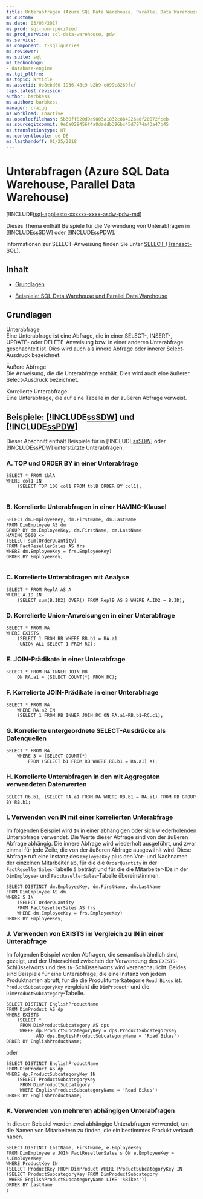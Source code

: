 ```yaml
---
title: Unterabfragen (Azure SQL Data Warehouse, Parallel Data Warehouse) | Microsoft-Dokumentation
ms.custom: 
ms.date: 03/03/2017
ms.prod: sql-non-specified
ms.prod_service: sql-data-warehouse, pdw
ms.service: 
ms.component: t-sql|queries
ms.reviewer: 
ms.suite: sql
ms.technology:
- database-engine
ms.tgt_pltfrm: 
ms.topic: article
ms.assetid: 0e8ebd60-1936-48c9-b2b9-e099c8269fcf
caps.latest.revision: 
author: barbkess
ms.author: barbkess
manager: craigg
ms.workload: Inactive
ms.openlocfilehash: 5b30ff820d9a9003a1832c8b4226adf20072fceb
ms.sourcegitcommit: 9e6a029456f4a8daddb396bc45d7874a43a47b45
ms.translationtype: HT
ms.contentlocale: de-DE
ms.lasthandoff: 01/25/2018
---
```

# <a name="subqueries-azure-sql-data-warehouse-parallel-data-warehouse"></a>Unterabfragen (Azure SQL Data Warehouse, Parallel Data Warehouse)
[!INCLUDE[tsql-appliesto-xxxxxx-xxxx-asdw-pdw-md](../../includes/tsql-appliesto-xxxxxx-xxxx-asdw-pdw-md.md)]

  Dieses Thema enthält Beispiele für die Verwendung von Unterabfragen in [!INCLUDE[ssSDW](../../includes/sssdw-md.md)] oder [!INCLUDE[ssPDW](../../includes/sspdw-md.md)].  
  
 Informationen zur SELECT-Anweisung finden Sie unter [SELECT &#40;Transact-SQL&#41;](../../t-sql/queries/select-transact-sql.md).  
  
## <a name="contents"></a>Inhalt  
  
-   [Grundlagen](#Basics)  
  
-   [Beispiele: SQL Data Warehouse und Parallel Data Warehouse](#Examples)  
  
##  <a name="Basics"></a> Grundlagen  
 Unterabfrage  
 Eine Unterabfrage ist eine Abfrage, die in einer SELECT-, INSERT-, UPDATE- oder DELETE-Anweisung bzw. in einer anderen Unterabfrage geschachtelt ist. Dies wird auch als innere Abfrage oder innerer Select-Ausdruck bezeichnet.  
  
 Äußere Abfrage  
 Die Anweisung, die die Unterabfrage enthält. Dies wird auch eine äußerer Select-Ausdruck bezeichnet.  
  
 Korrelierte Unterabfrage  
 Eine Unterabfrage, die auf eine Tabelle in der äußeren Abfrage verweist.  
  
##  <a name="Examples"></a> Beispiele: [!INCLUDE[ssSDW](../../includes/sssdw-md.md)] und [!INCLUDE[ssPDW](../../includes/sspdw-md.md)]  
 Dieser Abschnitt enthält Beispiele für in [!INCLUDE[ssSDW](../../includes/sssdw-md.md)] oder [!INCLUDE[ssPDW](../../includes/sspdw-md.md)] unterstützte Unterabfragen.  
  
### <a name="a-top-and-order-by-in-a-subquery"></a>A. TOP und ORDER BY in einer Unterabfrage  
  
```  
SELECT * FROM tblA  
WHERE col1 IN  
    (SELECT TOP 100 col1 FROM tblB ORDER BY col1);  
  
```  
  
### <a name="b-having-clause-with-a-correlated-subquery"></a>B. Korrelierte Unterabfragen in einer HAVING-Klausel  
  
```  
SELECT dm.EmployeeKey, dm.FirstName, dm.LastName   
FROM DimEmployee AS dm   
GROUP BY dm.EmployeeKey, dm.FirstName, dm.LastName  
HAVING 5000 <=   
(SELECT sum(OrderQuantity)  
FROM FactResellerSales AS frs  
WHERE dm.EmployeeKey = frs.EmployeeKey)  
ORDER BY EmployeeKey;  
  
```  
  
### <a name="c-correlated-subqueries-with-analytics"></a>C. Korrelierte Unterabfragen mit Analyse  
  
```  
SELECT * FROM ReplA AS A   
WHERE A.ID IN   
    (SELECT sum(B.ID2) OVER() FROM ReplB AS B WHERE A.ID2 = B.ID);  
```  
  
### <a name="d-correlated-union-statements-in-a-subquery"></a>D. Korrelierte Union-Anweisungen in einer Unterabfrage  
  
```  
SELECT * FROM RA   
WHERE EXISTS   
    (SELECT 1 FROM RB WHERE RB.b1 = RA.a1   
     UNION ALL SELECT 1 FROM RC);  
```  
  
### <a name="e-join-predicates-in-a-subquery"></a>E. JOIN-Prädikate in einer Unterabfrage  
  
```  
SELECT * FROM RA INNER JOIN RB   
    ON RA.a1 = (SELECT COUNT(*) FROM RC);  
```  
  
### <a name="f-correlated-join-predicates-in-a-subquery"></a>F. Korrelierte JOIN-Prädikate in einer Unterabfrage  
  
```  
SELECT * FROM RA   
    WHERE RA.a2 IN   
    (SELECT 1 FROM RB INNER JOIN RC ON RA.a1=RB.b1+RC.c1);  
```  
  
### <a name="g-correlated-subselects-as-data-sources"></a>G. Korrelierte untergeordnete SELECT-Ausdrücke als Datenquellen  
  
```  
SELECT * FROM RA   
    WHERE 3 = (SELECT COUNT(*)   
        FROM (SELECT b1 FROM RB WHERE RB.b1 = RA.a1) X);  
```  
  
### <a name="h-correlated-subqueries-in-the-data-values--used-with-aggregates"></a>H. Korrelierte Unterabfragen in den mit Aggregaten verwendeten Datenwerten  
  
```  
SELECT Rb.b1, (SELECT RA.a1 FROM RA WHERE RB.b1 = RA.a1) FROM RB GROUP BY RB.b1;  
```  
  
### <a name="i-using-in-with-a-correlated-subquery"></a>I. Verwenden von IN mit einer korrelierten Unterabfrage  
 Im folgenden Beispiel wird `IN` in einer abhängigen oder sich wiederholenden Unterabfrage verwendet. Die Werte dieser Abfrage sind von der äußeren Abfrage abhängig. Die innere Abfrage wird wiederholt ausgeführt, und zwar einmal für jede Zeile, die von der äußeren Abfrage ausgewählt wird. Diese Abfrage ruft eine Instanz des `EmployeeKey` plus den Vor- und Nachnamen der einzelnen Mitarbeiter ab, für die die `OrderQuantity` in der `FactResellerSales`-Tabelle `5` beträgt und für die die Mitarbeiter-IDs in der `DimEmployee`- und `FactResellerSales`-Tabelle übereinstimmen.  
  
```  
SELECT DISTINCT dm.EmployeeKey, dm.FirstName, dm.LastName   
FROM DimEmployee AS dm   
WHERE 5 IN   
    (SELECT OrderQuantity  
    FROM FactResellerSales AS frs  
    WHERE dm.EmployeeKey = frs.EmployeeKey)  
ORDER BY EmployeeKey;  
```  
  
### <a name="j-using-exists-versus-in-with-a-subquery"></a>J. Verwenden von EXISTS im Vergleich zu IN in einer Unterabfrage  
 Im folgenden Beispiel werden Abfragen, die semantisch ähnlich sind, gezeigt, und der Unterschied zwischen der Verwendung des `EXISTS`-Schlüsselworts und des `IN`-Schlüsselworts wird veranschaulicht. Beides sind Beispiele für eine Unterabfrage, die eine Instanz von jedem Produktnamen abruft, für die die Produktunterkategorie `Road Bikes` ist. `ProductSubcategoryKey` vergleicht die `DimProduct`- und die `DimProductSubcategory`-Tabelle.  
  
```  
SELECT DISTINCT EnglishProductName  
FROM DimProduct AS dp   
WHERE EXISTS  
    (SELECT *  
     FROM DimProductSubcategory AS dps   
     WHERE dp.ProductSubcategoryKey = dps.ProductSubcategoryKey  
           AND dps.EnglishProductSubcategoryName = 'Road Bikes')  
ORDER BY EnglishProductName;  
```  
  
 oder  
  
```  
SELECT DISTINCT EnglishProductName  
FROM DimProduct AS dp   
WHERE dp.ProductSubcategoryKey IN  
    (SELECT ProductSubcategoryKey  
     FROM DimProductSubcategory   
     WHERE EnglishProductSubcategoryName = 'Road Bikes')  
ORDER BY EnglishProductName;  
```  
  
### <a name="k-using-multiple-correlated-subqueries"></a>K. Verwenden von mehreren abhängigen Unterabfragen  
 In diesem Beispiel werden zwei abhängige Unterabfragen verwendet, um die Namen von Mitarbeitern zu finden, die ein bestimmtes Produkt verkauft haben.  
  
```  
SELECT DISTINCT LastName, FirstName, e.EmployeeKey  
FROM DimEmployee e JOIN FactResellerSales s ON e.EmployeeKey = s.EmployeeKey  
WHERE ProductKey IN  
(SELECT ProductKey FROM DimProduct WHERE ProductSubcategoryKey IN  
(SELECT ProductSubcategoryKey FROM DimProductSubcategory   
 WHERE EnglishProductSubcategoryName LIKE '%Bikes'))  
ORDER BY LastName  
;  
  
```  
  
  
